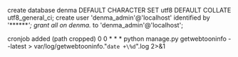 create database denma DEFAULT CHARACTER SET utf8 DEFAULT COLLATE utf8_general_ci;
create user 'denma_admin'@'localhost' identified by '*******';
grant all on denma.* to 'denma_admin'@'localhost';

cronjob added (path cropped)
0 0 * * * python manage.py getwebtooninfo --latest > var/log/getwebtooninfo."`date +\%d`".log 2>&1

